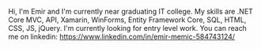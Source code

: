 Hi, I'm Emir and I'm currently near graduating IT college. My skills are .NET Core MVC, API, Xamarin, WinForms, Entity Framework Core, SQL, HTML, CSS, JS, jQuery. I'm currently looking for entry level work.
You can reach me on linkedin: https://www.linkedin.com/in/emir-memic-584743124/

<!---
Mostarac/Mostarac is a ✨ special ✨ repository because its `README.md` (this file) appears on your GitHub profile.
You can click the Preview link to take a look at your changes.
--->
